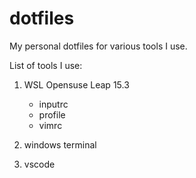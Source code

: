 # dotfiles
My personal dotfiles for various tools I use.

List of tools I use:
1. WSL Opensuse Leap 15.3
   * inputrc
   * profile
   * vimrc

2. windows terminal
3. vscode
